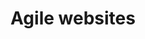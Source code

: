 ---
title: "Agile websites"
cover_image: "Logo-og-identitet"
description: Beskrivelse af hvad siden handler om.
manchet_text: "Hos Mediegruppen arbejder vi med 4 nøgleord, som definerer vores verden og syn på din kommunikation. De fire ord rummer alle aspekter af kommunikationen og giver dig et blik på, hvordan vi ser vores rolle og opgave."
eleventyNavigation:
  title: Agile websites
  excerpt: >-
    <svg xmlns="http://www.w3.org/2000/svg" viewBox="0 0 512 512"><path d="M128 224c-17.7 0-32 14.3-32 32s14.3 32 32 32 32-14.3 32-32-14.4-32-32-32zM418.6 58.1C359.2 9.3 281.3-10 204.6 5 104.9 24.4 24.7 104.2 5.1 203.7c-16.7 84.2 8.1 168.3 67.8 230.6 47.3 49.4 109.7 77.8 167.9 77.8 8.8 0 17.5-.6 26.1-2 24.2-3.7 44.6-18.7 56.1-41.1 12.3-24 12.3-52.7.2-76.6-6.1-12-5.5-26.2 1.8-38 7-11.8 18.7-18.4 32-18.4h72.2c46.4 0 82.8-35.7 82.8-81.3-.2-76.4-34.3-148.1-93.4-196.6zM429.2 288H357c-29.9 0-57.2 15.4-73 41.3-16 26.1-17.3 57.8-3.6 84.9 5.1 10.1 5.1 22.7-.2 32.9-2.6 5-8.7 13.7-20.6 15.6-49.3 7.7-108.9-16.6-152-61.6-48.8-50.9-69-119.4-55.4-188 15.9-80.6 80.8-145.3 161.6-161 62.6-12.3 126.1 3.5 174.3 43.1 48.1 39.5 75.7 97.6 75.9 159.6 0 18.6-15.3 33.2-34.8 33.2zM160 128c-17.7 0-32 14.3-32 32s14.3 32 32 32 32-14.3 32-32-14.4-32-32-32zm96-32.1c-17.7 0-32 14.3-32 32s14.3 32 32 32 32-14.3 32-32c0-17.6-14.3-32-32-32zm96 32.1c-17.7 0-32 14.3-32 32s14.3 32 32 32 32-14.3 32-32-14.3-32-32-32z"></path></svg>
  key: agile-websites
  parent: ydelser
  order: 1
---